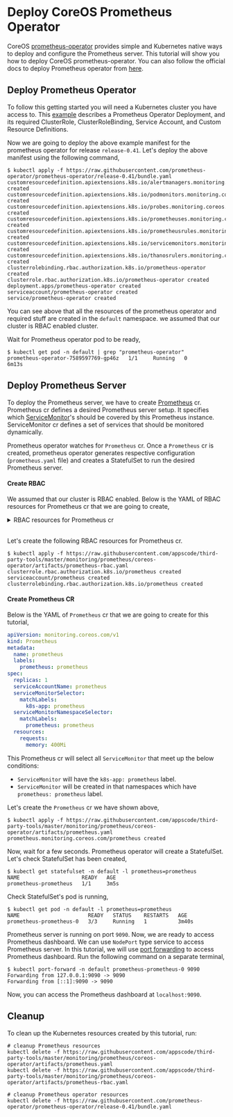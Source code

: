 # Deploy CoreOS Prometheus Operator

CoreOS [prometheus-operator](https://github.com/coreos/prometheus-operator) provides simple and Kubernetes native ways to deploy and configure the Prometheus server. This tutorial will show you how to deploy CoreOS prometheus-operator. You can also follow the official docs to deploy Prometheus operator from [here](https://github.com/coreos/prometheus-operator/blob/master/Documentation/user-guides/getting-started.md).

## Deploy Prometheus Operator

To follow this getting started you will need a Kubernetes cluster you have access to. This [example](https://github.com/prometheus-operator/prometheus-operator/blob/master/bundle.yaml) describes a Prometheus Operator Deployment, and its required ClusterRole, ClusterRoleBinding, Service Account, and Custom Resource Definitions.

Now we are going to deploy the above example manifest for the prometheus operator for release `release-0.41`. Let's deploy the above manifest using the following command,

```console
$ kubectl apply -f https://raw.githubusercontent.com/prometheus-operator/prometheus-operator/release-0.41/bundle.yaml
customresourcedefinition.apiextensions.k8s.io/alertmanagers.monitoring.coreos.com created
customresourcedefinition.apiextensions.k8s.io/podmonitors.monitoring.coreos.com created
customresourcedefinition.apiextensions.k8s.io/probes.monitoring.coreos.com created
customresourcedefinition.apiextensions.k8s.io/prometheuses.monitoring.coreos.com created
customresourcedefinition.apiextensions.k8s.io/prometheusrules.monitoring.coreos.com created
customresourcedefinition.apiextensions.k8s.io/servicemonitors.monitoring.coreos.com created
customresourcedefinition.apiextensions.k8s.io/thanosrulers.monitoring.coreos.com created
clusterrolebinding.rbac.authorization.k8s.io/prometheus-operator created
clusterrole.rbac.authorization.k8s.io/prometheus-operator created
deployment.apps/prometheus-operator created
serviceaccount/prometheus-operator created
service/prometheus-operator created
```

You can see above that all the resources of the prometheus operator and required stuff are created in the `default` namespace. we assumed that our cluster is RBAC enabled cluster.

Wait for Prometheus operator pod to be ready,

```console
$ kubectl get pod -n default | grep "prometheus-operator"
prometheus-operator-7589597769-gp46z   1/1     Running   0          6m13s
```

## Deploy Prometheus Server

To deploy the Prometheus server, we have to create [Prometheus](https://github.com/coreos/prometheus-operator/blob/master/Documentation/design.md#prometheus) cr. Prometheus cr defines a desired Prometheus server setup. It specifies which [ServiceMonitor](https://github.com/coreos/prometheus-operator/blob/master/Documentation/design.md#servicemonitor)'s should be covered by this Prometheus instance. ServiceMonitor cr defines a set of services that should be monitored dynamically.

Prometheus operator watches for `Prometheus` cr. Once a `Prometheus` cr is created, prometheus operator generates respective configuration (`prometheus.yaml` file) and creates a StatefulSet to run the desired Prometheus server.

#### Create RBAC

We assumed that our cluster is RBAC enabled.  Below is the YAML of RBAC resources for Prometheus cr that we are going to create,

<details>
<summary>RBAC resources for Prometheus cr</summary>

```yaml
apiVersion: rbac.authorization.k8s.io/v1beta1
kind: ClusterRole
metadata:
  name: prometheus
rules:
- apiGroups: [""]
  resources:
  - nodes
  - nodes/metrics
  - services
  - endpoints
  - pods
  verbs: ["get", "list", "watch"]
- apiGroups: [""]
  resources:
  - configmaps
  verbs: ["get"]
- nonResourceURLs: ["/metrics"]
  verbs: ["get"]
---
apiVersion: v1
kind: ServiceAccount
metadata:
  name: prometheus
  namespace: default
---
apiVersion: rbac.authorization.k8s.io/v1beta1
kind: ClusterRoleBinding
metadata:
  name: prometheus
roleRef:
  apiGroup: rbac.authorization.k8s.io
  kind: ClusterRole
  name: prometheus
subjects:
- kind: ServiceAccount
  name: prometheus
  namespace: default
```
</details>
<br>

Let's create the following RBAC resources for Prometheus cr.

```console
$ kubectl apply -f https://raw.githubusercontent.com/appscode/third-party-tools/master/monitoring/prometheus/coreos-operator/artifacts/prometheus-rbac.yaml
clusterrole.rbac.authorization.k8s.io/prometheus created
serviceaccount/prometheus created
clusterrolebinding.rbac.authorization.k8s.io/prometheus created
```

#### Create Prometheus CR

Below is the YAML of `Prometheus` cr that we are going to create for this tutorial,

```yaml
apiVersion: monitoring.coreos.com/v1
kind: Prometheus
metadata:
  name: prometheus
  labels:
    prometheus: prometheus
spec:
  replicas: 1
  serviceAccountName: prometheus
  serviceMonitorSelector:
    matchLabels:
      k8s-app: prometheus
  serviceMonitorNamespaceSelector:
    matchLabels:
      prometheus: prometheus
  resources:
    requests:
      memory: 400Mi
```

This Prometheus cr will select all `ServiceMonitor` that meet up the below conditions:

- `ServiceMonitor` will have the `k8s-app: prometheus` label.
- `ServiceMonitor` will be created in that namespaces which have `prometheus: prometheus` label.

Let's create the `Prometheus` cr we have shown above,

```console
$ kubectl apply -f https://raw.githubusercontent.com/appscode/third-party-tools/master/monitoring/prometheus/coreos-operator/artifacts/prometheus.yaml
prometheus.monitoring.coreos.com/prometheus created
```

Now, wait for a few seconds. Prometheus operator will create a StatefulSet. Let's check StatefulSet has been created,

```console
$ kubectl get statefulset -n default -l prometheus=prometheus
NAME                    READY   AGE
prometheus-prometheus   1/1     3m5s
```

Check StatefulSet's pod is running,

```console
$ kubectl get pod -n default -l prometheus=prometheus
NAME                      READY   STATUS    RESTARTS   AGE
prometheus-prometheus-0   3/3     Running   1          3m40s
```

Prometheus server is running on port `9090`. Now, we are ready to access Prometheus dashboard. We can use `NodePort` type service to access Prometheus server. In this tutorial, we will use [port forwarding](https://kubernetes.io/docs/tasks/access-application-cluster/port-forward-access-application-cluster/) to access Prometheus dashboard. Run the following command on a separate terminal,

```console
$ kubectl port-forward -n default prometheus-prometheus-0 9090
Forwarding from 127.0.0.1:9090 -> 9090
Forwarding from [::1]:9090 -> 9090
```

Now, you can access the Prometheus dashboard at `localhost:9090`.

## Cleanup

To clean up the Kubernetes resources created by this tutorial, run:

```console
# cleanup Prometheus resources
kubectl delete -f https://raw.githubusercontent.com/appscode/third-party-tools/master/monitoring/prometheus/coreos-operator/artifacts/prometheus.yaml
kubectl delete -f https://raw.githubusercontent.com/appscode/third-party-tools/master/monitoring/prometheus/coreos-operator/artifacts/prometheus-rbac.yaml

# cleanup Prometheus operator resources
kubectl delete -f https://raw.githubusercontent.com/prometheus-operator/prometheus-operator/release-0.41/bundle.yaml
```
